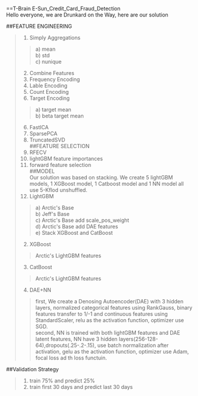 ==T-Brain E-Sun_Credit_Card_Fraud_Detection  
Hello everyone, we are Drunkard on the Way, here are our solution  

##FEATURE ENGINEERING  
>1. Simply Aggregations  
 >>a) mean  
 >>b) std  
 >>c) nunique  
>2. Combine Features
>2. Frequency Encoding  
>3. Lable Encoding  
>4. Count Encoding  
>5. Target Encoding  
 >>a) target mean  
 >>b) beta target mean  
>6. FastICA  
>7. SparsePCA  
>8. TruncatedSVD  
##FEATURE SELECTION  
>1. RFECV  
>2. lightGBM feature importances  
>3. forward feature selection  
##MODEL  
Our solution was based on stacking. We create 5 lightGBM models, 1 XGBoost model, 1 Catboost model and 1 NN model all use 5-Kflod unshuffled.  
>1. LightGBM  
  >>a) Arctic's Base  
  >>b) Jeff's Base  
  >>c) Arctic's Base add scale_pos_weight  
  >>d) Arctic's Base add DAE features  
  >>e) Stack XGBoost and CatBoost  
>2. XGBoost  
  >>Arctic's LightGBM features  
>3. CatBoost  
  >>Arctic's LightGBM features  
>4. DAE+NN  
  >>first, We create a Denosing Autoencoder(DAE) with 3 hidden layers, normalized categorical features using RankGauss, binary features transfer to 1/-1 and continuous features using StandardScaler, relu as the activation function, optimizer use SGD.  
  >>second, NN is trained with both lightGBM features and DAE latent features, NN have 3 hidden layers(256-128-64),dropouts(.25-.2-.15), use batch normalization after activation, gelu as the activation function, optimizer use Adam, focal loss ad th loss functuin.  

##Validation Strategy  
>1. train 75% and predict 25%  
>2. train first 30 days and predict last 30 days  
